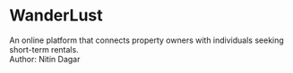 # WanderLust
An online platform that connects property owners with individuals seeking short-term rentals.
<br>
Author: Nitin Dagar